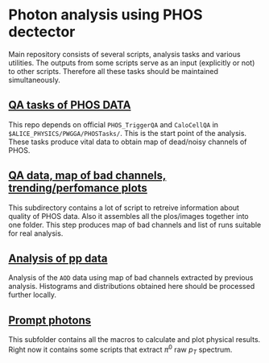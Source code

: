 # Photon analysis using PHOS dectector
Main repository consists of several scripts, analysis tasks and various utilities. The outputs from some scripts serve as an input (explicitly or not) to other scripts. Therefore all these tasks should be maintained simultaneously.


[QA tasks of PHOS DATA](qa/)
----------------------------

This repo depends on official `PHOS_TriggerQA`  and `CaloCellQA` in  `$ALICE_PHYSICS/PWGGA/PHOSTasks/`.  This is the start point of the analysis.
These tasks produce vital data to obtain map of dead/noisy channels of PHOS.



[QA data, map of bad channels, trending/perfomance plots ](qa/results)
------------------------------------------------------------------------

This subdirectory contains a lot of script to retreive information about quality of PHOS data. Also it assembles all the plos/images together into one folder. This step produces map of bad channels and list of runs suitable for real analysis.


[Analysis of pp data](protons)
----------------------------------------------

Analysis of the `AOD` data using map of bad channels extracted by previous analysis. 
Histograms and distributions obtained here should be processed further locally.


[Prompt photons](pi0-spectrum)
--------------------------------

This subfolder contains all the macros to calculate and plot physical results.
Right now it contains some scripts that extract $\pi^{0}$ raw $p_T$ spectrum.
